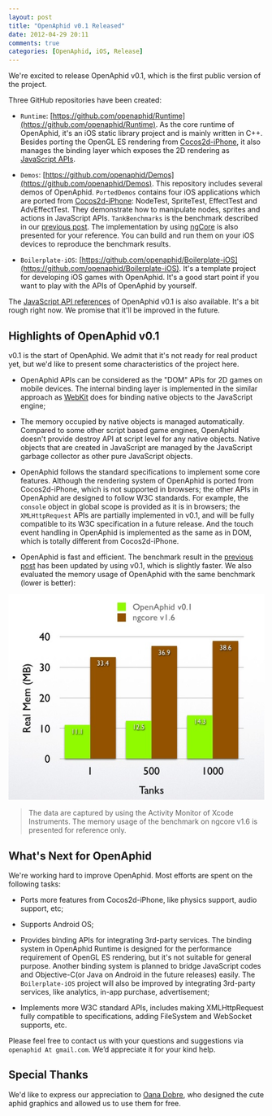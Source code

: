 ```yaml
---
layout: post
title: "OpenAphid v0.1 Released"
date: 2012-04-29 20:11
comments: true
categories: [OpenAphid, iOS, Release] 
---
```


We're excited to release OpenAphid v0.1, which is the first public version of the project.

Three GitHub repositories have been created:

<!-- more -->

+ `Runtime`: [https://github.com/openaphid/Runtime](https://github.com/openaphid/Runtime). As the core runtime of OpenAphid, it's an iOS static library project and is mainly written in C++. Besides porting the OpenGL ES rendering from [Cocos2d-iPhone](http://www.cocos2d-iphone.org/), it also manages the binding layer which exposes the 2D rendering as [JavaScript APIs](/api-doc/latest/index.html).

* `Demos`: [https://github.com/openaphid/Demos](https://github.com/openaphid/Demos). This repository includes several demos of OpenAphid. `PortedDemos` contains four iOS applications which are ported from [Cocos2d-iPhone](http://www.cocos2d-iphone.org/): NodeTest, SpriteTest, EffectTest and AdvEffectTest. They demonstrate how to manipulate nodes, sprites and actions in JavaScript APIs. `TankBenchmarks` is the benchmark described in our [previous post](/blog/2012/02/20/javascript-and-cocos2d-a-sneak-peek/). The implementation by using [ngCore](https://developer.mobage.com/) is also presented for your reference. You can build and run them on your iOS devices to reproduce the benchmark results.

* `Boilerplate-iOS`: [https://github.com/openaphid/Boilerplate-iOS](https://github.com/openaphid/Boilerplate-iOS). It's a template project for developing iOS games with OpenAphid. It's a good start point if you want to play with the APIs of OpenAphid by yourself.

The [JavaScript API references](/api-doc/latest/index.html) of OpenAphid v0.1 is also available. It's a bit rough right now. We promise that it'll be improved in the future.

## Highlights of OpenAphid v0.1

v0.1 is the start of OpenAphid. We admit that it's not ready for real product yet, but we'd like to present some characteristics of the project here.

- OpenAphid APIs can be considered as the "DOM" APIs for 2D games on mobile devices. The internal binding layer is implemented in the similar approach as [WebKit](http://www.webkit.org/) does for binding native objects to the JavaScript engine;

- The memory occupied by native objects is managed automatically. Compared to some other script based game engines, OpenAphid doesn't provide destroy API at script level for any native objects. Native objects that are created in JavaScript are managed by the JavaScript garbage collector as other pure JavaScript objects. 

- OpenAphid follows the standard specifications to implement some core features. Although the rendering system of OpenAphid is ported from Cocos2d-iPhone, which is not supported in browsers; the other APIs in OpenAphid are designed to follow W3C standards. For example, the `console` object in global scope is provided as it is in browsers; the `XMLHttpRequest` APIs are partially implemented in v0.1, and will be fully compatible to its W3C specification in a future release. And the touch event handling in OpenAphid is implemented as the same as in DOM, which is totally different from Cocos2d-iPhone.

- OpenAphid is fast and efficient. The benchmark result in the [previous post](/blog/2012/02/20/javascript-and-cocos2d-a-sneak-peek/) has been updated by using v0.1, which is slightly faster. We also evaluated the memory usage of OpenAphid with the same benchmark (lower is better):

![Real memory usage of OpenAphid and ngcore](/images/tank_benchmark_mem_v0.1.jpg "Real memory")

> The data are captured by using the Activity Monitor of Xcode Instruments. The memory usage of the benchmark on ngcore v1.6 is presented for reference only.

## What's Next for OpenAphid

We're working hard to improve OpenAphid. Most efforts are spent on the following tasks:

- Ports more features from Cocos2d-iPhone, like physics support, audio support, etc;

- Supports Android OS;

- Provides binding APIs for integrating 3rd-party services. The binding system in OpenAphid Runtime is designed for the performance requirement of OpenGL ES rendering, but it's not suitable for general purpose. Another binding system is planned to bridge JavaScript codes and Objective-C(or Java on Android in the future releases) easily. The `Boilerplate-iOS` project will also be improved by integrating 3rd-party services, like analytics, in-app purchase, advertisement;

- Implements more W3C standard APIs, includes making XMLHttpRequest fully compatible to specifications, adding FileSystem and WebSocket supports, etc.

Please feel free to contact us with your questions and suggestions via `openaphid At gmail.com`. We’d appreciate it for your kind help.

## Special Thanks

We'd like to express our appreciation to [Oana Dobre](http://wannadobre.carbonmade.com/), who designed the cute aphid graphics and allowed us to use them for free.






